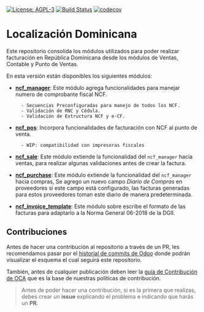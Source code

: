 [![License: AGPL-3](https://img.shields.io/badge/licence-LGPL--3-blue.svg)](https://www.gnu.org/licenses/lgpl-3.0.html)
[![Build Status](https://travis-ci.org/odoo-dominicana/l10n-dominicana.svg?branch=11.0)](https://travis-ci.org/odoo-dominicana/l10n-dominicana)
[![codecov](https://codecov.io/gh/odoo-dominicana/l10n-dominicana/branch/11.0/graph/badge.svg)](https://codecov.io/gh/odoo-dominicana/l10n-dominicana)

# Localización Dominicana

Este repositorio consolida los módulos utilizados para poder realizar facturación en República Dominicana desde los módulos de Ventas, Contable y Punto de Ventas.

En esta versión están disponibles los siguientes módulos:

- [**ncf_manager**](https://github.com/dixgrake/l10n-dominicana/blob/11.0/docs/ncf_manager.rst): Este módulo agrega funcionalidades para manejar numero de comprobante fiscal NCF.

        - Secuencias Preconfiguradas para manejo de todos los NCF.
        - Validación de RNC y Cédula.
        - Validación de Estructura NCF y e-CF.

- [**ncf_pos**](https://github.com/dixgrake/l10n-dominicana/blob/11.0/docs/ncf_pos.rst): Incorpora funcionalidades de facturación con NCF al punto de venta.
      
        - WIP: compatibilidad con impresoras fiscales
  
- [**ncf_sale**](https://github.com/dixgrake/l10n-dominicana/blob/11.0/docs/ncf_sale.rst): Este módulo extiende la funcionalidad del ``ncf_manager`` hacia ventas, para realizar algunas validaciones antes de crear la factura. 

- [**ncf_purchase**](https://github.com/dixgrake/l10n-dominicana/blob/11.0/docs/ncf_purchase.rst): Este módulo extiende la funcionalidad del ``ncf_manager`` hacia compras, Se agrego un nuevo campo *Diario de Compras* en proveedores si este campo está configurado, las facturas generadas para estos proveedores toman este diario de manera predeterminada.
          
- [**ncf_invoice_template**](https://github.com/dixgrake/l10n-dominicana/blob/11.0/docs/ncf_invoice_template.rst): Este módulo sobre escribe el formato de las facturas para adaptarlo a la Norma General 06-2018 de la DGII.


## Contribuciones

Antes de hacer una contribución al repositorio a través de un PR, les recomendamos pasar por el [historial de commits de Odoo](https://github.com/odoo/odoo/commits/11.0) donde podrán visualizar el esquema el cual seguirá este repositorio.

También, antes de cualquier publicación deben leer la [guía de Contribución de OCA](https://github.com/OCA/odoo-community.org/blob/master/website/Contribution/CONTRIBUTING.rst) que es la base de nuestras políticas de contribución.

> Antes de poder hacer una contribución, si es la primera que realizas, debes crear un **issue** explicando el problema e indicando que harás un **PR**.
